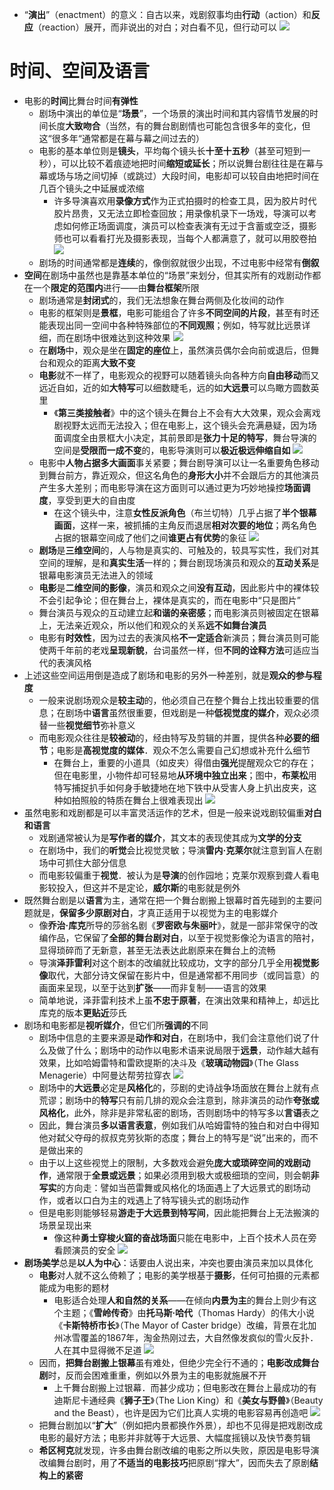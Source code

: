 * “**演出**”（enactment）的意义：自古以来，戏剧叙事均由**行动**（action）和**反应**（reaction）展开，而非说出的对白；对白看不见，但行动可以
![](images/2023-05-03-10-49-36.png)
# 时间、空间及语言
* 电影的**时间**比舞台时间**有弹性**
  * 剧场中演出的单位是“**场景**”，一个场景的演出时间和其内容情节发展的时间长度**大致吻合**（当然，有的舞台剧剧情也可能包含很多年的变化，但这“很多年“通常都是在幕与幕之间过去的）
  * 电影的基本单位则是**镜头**，平均每个镜头长**十至十五秒**（甚至可短到一秒），可以比较不着痕迹地把时间**缩短或延长**；所以说舞台剧往往是在幕与幕或场与场之间切掉（或跳过）大段时间，电影却可以较自由地把时间在几百个镜头之中延展或浓缩
    * 许多导演喜欢用**录像方式**作为正式拍摄时的检查工具，因为胶片时代胶片昂贵，又无法立即检查回放；用录像机录下一场戏，导演可以考虑如何修正场面调度，演员可以检查表演有无过于含蓄或空泛，摄影师也可以看看打光及摄影表现，当每个人都满意了，就可以用胶卷拍
![](images/2023-05-03-10-51-16.png)
  * 剧场的时间通常都是**连续**的，像倒叙就很少出现，不过电影中经常有**倒叙**
* **空间**在剧场中虽然也是靠基本单位的“场景”来划分，但其实所有的戏剧动作都在一个**限定的范围内**进行——由**舞台框架**所限
  * 剧场通常是**封闭式**的，我们无法想象在舞台两侧及化妆间的动作
  * 电影的框架则是**景框**，电影可能组合了许多**不同空间的片段**，甚至有时还能表现出同一空间中各种特殊部位的**不同观照**；例如，特写就比远景详细，而在剧场中很难达到这种效果
![](images/2023-05-03-11-16-44.png)
  * 在**剧场**中，观众是坐在**固定的座位**上，虽然演员偶尔会向前或退后，但舞台和观众的距离**大致不变**
  * **电影**就不一样了，电影观众的视野可以随着镜头向各种方向**自由移动**而又远近自如，近的如**大特写**可以细数睫毛，远的如**大远景**可以鸟瞰方圆数英里
    * 《**第三类接触者**》中的这个镜头在舞台上不会有大大效果，观众会离戏剧视野太远而无法投入；但在电影上，这个镜头会充满悬疑，因为场面调度全由景框大小决定，其前景即是**张力十足的特写**，舞台导演的空间是**受限而一成不变**的，电影导演则可以**极近极远伸缩自如**
![](images/2023-05-03-10-55-07.png)
  * 电影中**人物占据多大画面**事关紧要；舞台剧导演可以让一名重要角色移动到舞台前方，靠近观众，但这名角色的**身形大小**并不会跟后方的其他演员产生多大差别；而电影导演在这方面则可以通过更为巧妙地操控**场面调度**，享受到更大的自由度
    * 在这个镜头中，注意**女性反派角色**（布兰切特）几乎占据了**半个银幕画面**，这样一来，被抓捕的主角反而退居**相对次要的地位**；两名角色占据的银幕空间成了他们之间**谁更占有优势**的象征
![](images/2023-05-03-11-02-16.png)
  * **剧场**是**三维空间**的，人与物是真实的、可触及的，较具写实性，我们对其空间的理解，是和**真实生活**一样的；舞台剧现场演员和观众的**互动关系**是银幕电影演员无法进入的领域
  * **电影**是**二维空间的影像**，演员和观众之间**没有互动**，因此影片中的裸体较不会引起争论；但在舞台上，裸体是真实的，而在电影中“只是图片”
  * 舞台演员与观众的互动建立起**和谐的亲密感**；而电影演员则被固定在银幕上，无法亲近观众，所以他们和观众的关系**远不如舞台演员**
  * 电影有**时效性**，因为过去的表演风格**不一定适合**新演员；舞台演员则可能使两千年前的老戏**呈现新貌**，台词虽然一样，但**不同的诠释方法**可适应当代的表演风格
* 上述这些空间运用倒是造成了剧场和电影的另外一种差别，就是**观众的参与程度**
  * 一般来说剧场观众是**较主动**的，他必须自己在整个舞台上找出较重要的信息；在剧场中**语言**虽然很重要，但戏剧是一种**低视觉度的媒介**，观众必须替一些**视觉细节**弥补意义
  * 而电影观众往往是**较被动**的，经由特写及剪辑的并置，提供各种**必要的细节**；电影是**高视觉度的媒体**．观众不怎么需要自己幻想或补充什么细节
    * 在舞台上，重要的小道具（如皮夹）得借由**强光**提醒观众它的存在；但在电影里，小物件却可轻易地**从环境中独立出来**；图中，**布莱松**用特写捕捉扒手如何身手敏捷地在地下铁中从受害人身上扒出皮夹，这种如拍照般的特质在舞台上很难表现出
![](images/2023-05-03-11-06-51.png)
* 虽然电影和戏剧都是可以丰富灵活运作的艺术，但是一般来说戏剧较偏重**对白和语言**
  * 戏剧通常被认为是**写作者的媒介**，其文本的表现使其成为**文学的分支**
  * 在剧场中，我们的**听觉**会比视觉灵敏；导演**雷内·克莱尔**就注意到盲人在剧场中可抓住大部分信息
  * 而电影较偏重于**视觉**．被认为是**导演**的创作园地；克莱尔观察到聋人看电影较投入，但这并不是定论，**威尔斯**的电影就是例外
* 既然舞台剧是以**语言**为主，通常在把一个舞台剧搬上银幕时首先碰到的主要问题就是，**保留多少原剧对白**，才真正适用于以视觉为主的电影媒介
  * 像**乔治·库克**所导的莎翁名剧《**罗密欧与朱丽叶**》，就是一部非常保守的改编作品，它保留了**全部的舞台剧对白**，以至于视觉影像沦为语言的陪衬，显得琐碎而了无新意，甚至无法表达此剧原来在舞台上的流畅
  * 导演**泽菲雷利**对这个剧本的改编就比较成功，文字的部分几乎全用**视觉影像**取代，大部分诗文保留在影片中，但是通常都不用同步（或同旨意）的画面来呈现，以至于达到**扩张**——而非复制——语言的效果
  * 简单地说，泽菲雷利技术上虽**不忠于原著**，在演出效果和精神上，却远比库克的版本**更贴近**莎氏
* 剧场和电影都是**视听媒介**，但它们所**强调的**不同
  * 剧场中信息的主要来源是**动作和对白**，在剧场中，我们会注意他们说了什么及做了什么；剧场中的动作以电影术语来说局限于**远景**，动作越大越有效果，比如哈姆雷特和雷欧提斯的决斗及《**玻璃动物园**》（The Glass Menagerie）中阿曼达帮劳拉穿衣
![](images/2023-05-03-11-18-43.png)
  * 剧场中的**大远景**必定是**风格化**的，莎剧的史诗战争场面放在舞台上就有点荒谬；剧场中的**特写**只有前几排的观众会注意到，除非演员的动作**夸张或风格化**，此外，除非是非常私密的剧场，否则剧场中的特写多以**言语**表之
  * 因此，舞台演员**多以语言表意**，例如我们从哈姆雷特的独白和对白中得知他对弑父夺母的叔叔克劳狄斯的态度；舞台上的特写是“说”出来的，而不是做出来的
  * 由于以上这些视觉上的限制，大多数戏会避免**庞大或琐碎空间的戏剧动作**，通常限于**全景或远景**；如果必须用到极大或极细琐的空间，则会朝**非写实**的方向走：譬如当芭雷舞或风格化的场面遇上了大远景式的剧场动作，或者以口白为主的戏遇上了特写镜头式的剧场动作
  * 但是电影则能够轻易**游走于大远景到特写间**，因此能把舞台上无法搬演的场景呈现出来
    * 像这种**勇士穿梭火窟的奋战场面**只能在电影中，上百个技术人员在旁看顾演员的安全
![](images/2023-05-03-10-57-26.png)
* **剧场美学**总是**以人为中心**：话要由人说出来，冲突也要由演员来加以具体化
  * **电影**对人就不这么倚赖了；电影的美学根基于**摄影**，任何可拍摄的元素都能成为电影的题材
    * 电影适合处理**人和自然的关系**——在倾向**内景为主**的舞台上则少有这个主题；《**雪岭传奇**》由**托马斯·哈代**（Thomas Hardy）的伟大小说《**卡斯特桥市长**》（The Mayor of Caster bridge）改编，背景在北加州冰雪覆盖的1867年，淘金热刚过去，大自然像发疯似的雪火反扑．人在其中显得微不足道
![](images/2023-05-03-11-14-22.png)
  * 因而，**把舞台剧搬上银幕**虽有难处，但绝少完全行不通的；**电影改成舞台剧**时，反而会困难重重，例如以外景为主的电影就施展不开
    * 上千舞台剧搬上过银幕．而甚少成功；但电影改在舞台上最成功的有迪斯尼卡通经典《**狮子王**》（The Lion King）和《**美女与野兽**》（Beauty and the Beast），也许是因为它们比真人实境的电影容易再创造吧
![](images/2023-05-03-11-17-33.png)
  * 把舞台剧加以“**扩大**”（例如把内景都换作外景），却也不见得是把戏剧改成电影的最好方法；电影并非就等于大远景、大幅度摇镜以及快节奏剪辑
  * **希区柯克**就发现，许多由舞台剧改编的电影之所以失败，原因是电影导演改编舞台剧时，用了**不适当的电影技巧**把原剧“撑大”，因而失去了原剧**结构上的紧密**
